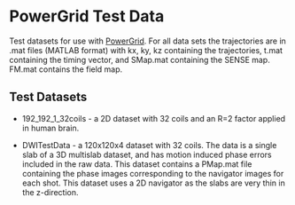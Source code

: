 # PowerGrid Test Data

Test datasets for use with [PowerGrid](http://mrfil.github.io/PowerGrid). For all data sets the trajectories are in .mat files (MATLAB format) with kx, ky, kz containing the trajectories, t.mat containing the timing vector, and SMap.mat containing the SENSE map. FM.mat contains the field map.

## Test Datasets
*   192_192_1_32coils - a 2D dataset with 32 coils and an R=2 factor applied in human brain.

*   DWITestData - a 120x120x4 dataset with 32 coils. The data is a single slab of a 3D multislab dataset, and has motion induced phase errors included in the raw data. This dataset contains a PMap.mat file containing the phase images corresponding to the navigator images for each shot. This dataset uses a 2D navigator as the slabs are very thin in the z-direction.
